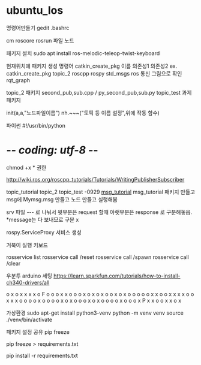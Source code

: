 # ubuntu_los
명령어만들기
gedit .bashrc

cm roscore
rosrun 파일 노드

패키지 설치
sudo apt install ros-melodic-teleop-twist-keyboard

현재위치에 패키지 생성 명령어 catkin_create_pkg 이름 의존성1 의존성2
ex. catkin_create_pkg topic_2 roscpp rospy std_msgs
ros 통신 그림으로 확인 rqt_graph

topic_2 패키지 second_pub,sub.cpp / py_second_pub,sub.py
topic_test 과제 패키지

init(a,a,"노드파일이름")
nh.~~~("토픽 등 이름 설정",위에 작동 함수)

파이썬
#!/usr/bin/python
# -*- coding: utf-8 -*-

chmod +x * 권한

http://wiki.ros.org/roscpp_tutorials/Tutorials/WritingPublisherSubscriber

topic_tutorial
topic_2
topic_test
-0929
[msg_tutorial](./msg_tutorial/)
    msg_tutorial 패키지 만들고 msg에 Mymsg.msg 만들고 노드 만들고 실행해봄

srv 파일
--- 로 나눠서 윗부분은 request 할때
            아랫부분은 response 로 구분해놓음.
            *message는 다 보내므로 구분 x

rospy.ServiceProxy 서비스 생성

거북이 실행 키보드

rosservice list
    rosservice call /reset
    rosservice call /spawn
    rosservice call /clear

우분투 arduino 세팅
    https://learn.sparkfun.com/tutorials/how-to-install-ch340-drivers/all


o x o x x x x o F
o o o x x o o o x
o x o x o o x o x
o o o o o x x o o
x x x x o o x x x
o o o o x o o o o
x o x o o o x o x
o o o o x o o o x
P x x o o x x o x

가상환경
sudo apt-get install python3-venv
python -m venv venv
source ./venv/bin/activate

패키지 설정 공유
pip freeze

pip freeze > requirements.txt

pip install -r requirements.txt


